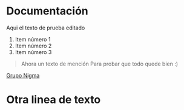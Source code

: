 # Documentación

Aqui el texto de prueba editado

1. Item número 1
2. Item número 2
3. Item número 3

> Ahora un texto de mención
> Para probar que todo quede bien :)

[Grupo Nigma](https://www.nigma.co/)

# Otra linea de texto
